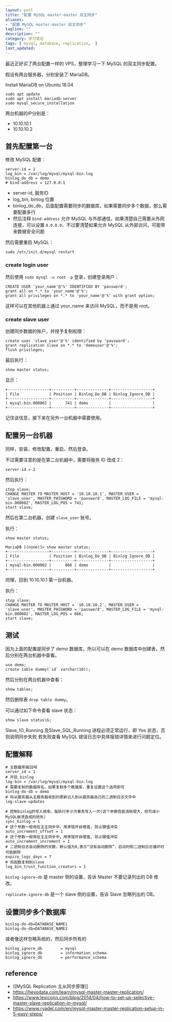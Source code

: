 ```yaml
---
layout: post
title: "配置 MySQL master-master 双主同步"
aliases: 
- "配置 MySQL master-master 双主同步"
tagline: ""
description: ""
category: 学习笔记
tags: [ mysql, database, replication,  ]
last_updated:
---
```


最近正好买了两台配置一样的 VPS，整理学习一下 MySQL 的双主同步配置。

假设有两台服务器，分别安装了 MariaDB。

Install MariaDB on Ubuntu 18.04

    sudo apt update
    sudo apt install mariadb-server
    sudo mysql_secure_installation

两台机器的IP分别是：

- 10.10.10.1
- 10.10.10.2

## 首先配置第一台

修改 MySQL 配置：

```
server-id = 1
log_bin = /var/log/mysql/mysql-bin.log
binlog_do_db = demo
# bind-address = 127.0.0.1
```

- server-id, 服务ID
- log_bin, binlog 位置
- binlog_do_db，后面配置需要同步的数据库，如果需要同步多个数据，那么需要配置多行
- 然后注释 `bind-address` 允许 MySQL 与外部通信，如果清楚自己需要从外网连接，可以设置 `0.0.0.0`，不过要清楚如果允许 MySQL 从外部访问，可能带来数据安全问题

然后需要重启 MySQL：

    sudo /etc/init.d/mysql restart

### create login user
然后使用 `sudo mysql -u root -p` 登录，创建登录用户：

    CREATE USER 'your_name'@'%' IDENTIFIED BY 'password';
    grant all on *.* to 'your_name'@'%';
    grant all privileges on *.* to 'your_name'@'%' with grant option;

这样可以在其他机器上通过 your_name 来访问 MySQL，而不是用 root。

### create slave user
创建同步数据的账户，并授予复制权限：

    create user 'slave_user'@'%' identified by 'password';
    grant replication slave on *.* to 'demouser'@'%';
    flush privileges;
    
最后执行：

    show master status;
    
显示：

```
+------------------+----------+--------------+------------------+
| File             | Position | Binlog_Do_DB | Binlog_Ignore_DB |
+------------------+----------+--------------+------------------+
| mysql-bin.000002 |      741 | demo         |                  |
+------------------+----------+--------------+------------------+
```

记住该信息，接下来在另外一台机器中需要使用。

## 配置另一台机器

同样，安装，修改配置，重启，然后登录。

不过需要注意的是在第二台机器中，需要将服务 ID 改成 2：

    server-id = 2

然后执行：

```
stop slave;
CHANGE MASTER TO MASTER_HOST = '10.10.10.1', MASTER_USER = 'slave_user', MASTER_PASSWORD = 'password', MASTER_LOG_FILE = 'mysql-bin.000002', MASTER_LOG_POS = 741;
start slave;
```

然后在第二台机器，创建 `slave_user` 账号。

执行：

    show master status;
    
```
MariaDB [(none)]> show master status;
+------------------+----------+--------------+------------------+
| File             | Position | Binlog_Do_DB | Binlog_Ignore_DB |
+------------------+----------+--------------+------------------+
| mysql-bin.000002 |      866 | demo         |                  |
+------------------+----------+--------------+------------------+
```

同理，回到 10.10.10.1 第一台机器。

执行：

```
stop slave;
CHANGE MASTER TO MASTER_HOST = '10.10.10.2', MASTER_USER = 'slave_user', MASTER_PASSWORD = 'password', MASTER_LOG_FILE = 'mysql-bin.000002', MASTER_LOG_POS = 866;
start slave;
```


## 测试
因为上面的配置是同步了 demo 数据库，所以可以在 demo 数据库中创建表，然后分别在两台机器中查看。

```
use demo;
create table dummy(`id` varchar(10));
```

然后分别在两台机器中查看：

    show tables;

然后删除表 `drop table dummy`。

可以通过如下命令查看 slave 状态：

    show slave status\G;

Slave_IO_Running 及Slave_SQL_Running 进程必须正常运行，即 Yes 状态，否则说明同步失败
若失败查看 MySQL 错误日志中具体报错详情来进行问题定位。


## 配置解释

```
# 主数据库端ID号
server_id = 1           
# 开启 binlog                 
log-bin = /var/log/mysql/mysql-bin.log    
# 需要复制的数据库名，如果复制多个数据库，重复设置这个选项即可                  
binlog-do-db = demo       
# 将从服务器从主服务器收到的更新记入到从服务器自己的二进制日志文件中                 
log-slave-updates                     

# 控制binlog的写入频率。每执行多少次事务写入一次(这个参数性能消耗很大，但可减小MySQL崩溃造成的损失) 
sync_binlog = 1                    
# 这个参数一般用在主主同步中，用来错开自增值, 防止键值冲突
auto_increment_offset = 1           
# 这个参数一般用在主主同步中，用来错开自增值, 防止键值冲突
auto_increment_increment = 1            
# 二进制日志自动删除的天数，默认值为0,表示“没有自动删除”，启动时和二进制日志循环时可能删除 
expire_logs_days = 7                   
# 将函数复制到slave  
log_bin_trust_function_creators = 1      
```


`binlog-ignore-db` 是 master 侧的设置，告诉 Master 不要记录列出的 DB 修改。

`replicate-ignore-db` 是一个 slave 侧的设置，告诉 Slave 忽略列出的 DB。

## 设置同步多个数据库

```
binlog-do-db=DATABASE_NAME1
binlog-do-db=DATABASE_NAME2
```

或者像这样忽略系统的，然后同步所有的

```
binlog_ignore_db        = mysql
binlog_ignore_db        = information_schema
binlog_ignore_db        = performance_schema
```

## reference 

- [[MySQL Replication 主从同步原理]]
- <https://hevodata.com/learn/mysql-master-master-replication/>
- <https://www.lexiconn.com/blog/2014/04/how-to-set-up-selective-master-slave-replication-in-mysql/>
- <https://www.ryadel.com/en/mysql-master-master-replication-setup-in-5-easy-steps/>
